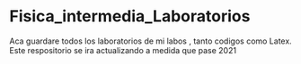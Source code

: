 # Fisica_intermedia_Laboratorios
Aca guardare todos los laboratorios de mi labos , tanto codigos como Latex. Este respositorio se ira actualizando a medida que pase 2021
